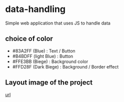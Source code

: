 # data-handling
Simple web application that uses JS to handle data


## choice of color
- #83A2FF (Blue)           : Text / Button
- #B4BDFF (light Blue)     : Button 
- #FFE3BB (Biege)          : Background color
- #FFD28F (Dark Biege)     : Background / Border effect

## Layout image of the project
[url](./layout_images/project_image)